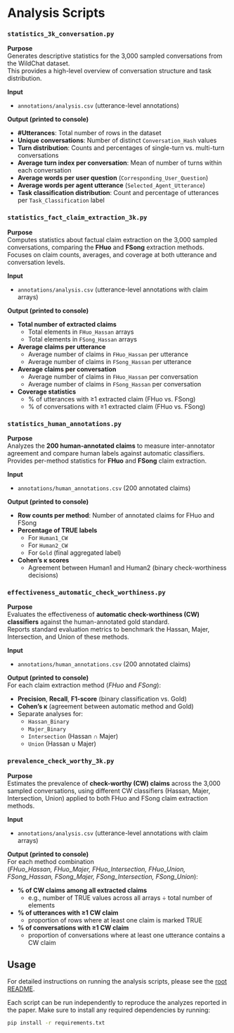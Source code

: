 # Analysis Scripts

### `statistics_3k_conversation.py`

**Purpose**  
Generates descriptive statistics for the 3,000 sampled conversations from the WildChat dataset.  
This provides a high-level overview of conversation structure and task distribution.

**Input**  
- `annotations/analysis.csv` (utterance-level annotations)

**Output (printed to console)**  
- **#Utterances**: Total number of rows in the dataset  
- **Unique conversations**: Number of distinct `Conversation_Hash` values  
- **Turn distribution**: Counts and percentages of single-turn vs. multi-turn conversations  
- **Average turn index per conversation**: Mean of number of turns within each conversation  
- **Average words per user question** (`Corresponding_User_Question`)  
- **Average words per agent utterance** (`Selected_Agent_Utterance`)  
- **Task classification distribution**: Count and percentage of utterances per `Task_Classification` label  




### `statistics_fact_claim_extraction_3k.py`

**Purpose**  
Computes statistics about factual claim extraction on the 3,000 sampled conversations, comparing the **FHuo** and **FSong** extraction methods.  
Focuses on claim counts, averages, and coverage at both utterance and conversation levels.

**Input**  
- `annotations/analysis.csv` (utterance-level annotations with claim arrays)

**Output (printed to console)**  
- **Total number of extracted claims**  
  - Total elements in `FHuo_Hassan` arrays  
  - Total elements in `FSong_Hassan` arrays  
- **Average claims per utterance**  
  - Average number of claims in `FHuo_Hassan` per utterance  
  - Average number of claims in `FSong_Hassan` per utterance  
- **Average claims per conversation**  
  - Average number of claims in `FHuo_Hassan` per conversation  
  - Average number of claims in `FSong_Hassan` per conversation  
- **Coverage statistics**  
  - % of utterances with ≥1 extracted claim (FHuo vs. FSong)  
  - % of conversations with ≥1 extracted claim (FHuo vs. FSong)  



### `statistics_human_annotations.py`

**Purpose**  
Analyzes the **200 human-annotated claims** to measure inter-annotator agreement and compare human labels against automatic classifiers.  
Provides per-method statistics for **FHuo** and **FSong** claim extraction.

**Input**  
- `annotations/human_annotations.csv` (200 annotated claims)

**Output (printed to console)**  
- **Row counts per method**: Number of annotated claims for FHuo and FSong  
- **Percentage of TRUE labels**  
  - For `Human1_CW`  
  - For `Human2_CW`  
  - For `Gold` (final aggregated label)  
- **Cohen’s κ scores**  
  - Agreement between Human1 and Human2 (binary check-worthiness decisions)  


### `effectiveness_automatic_check_worthiness.py`

**Purpose**  
Evaluates the effectiveness of **automatic check-worthiness (CW) classifiers** against the human-annotated gold standard.  
Reports standard evaluation metrics to benchmark the Hassan, Majer, Intersection, and Union of these methods.

**Input**  
- `annotations/human_annotations.csv` (200 annotated claims)

**Output (printed to console)**  
For each claim extraction method (*FHuo* and *FSong*):  
- **Precision**, **Recall**, **F1-score** (binary classification vs. Gold)  
- **Cohen’s κ** (agreement between automatic method and Gold)  
- Separate analyses for:  
  - `Hassan_Binary`  
  - `Majer_Binary`  
  - `Intersection` (Hassan ∩ Majer)  
  - `Union` (Hassan ∪ Majer) 



### `prevalence_check_worthy_3k.py`

**Purpose**  
Estimates the prevalence of **check-worthy (CW) claims** across the 3,000 sampled conversations, using different CW classifiers (Hassan, Majer, Intersection, Union) applied to both FHuo and FSong claim extraction methods.

**Input**  
- `annotations/analysis.csv` (utterance-level annotations with claim arrays)

**Output (printed to console)**  
For each method combination  
(*FHuo_Hassan, FHuo_Majer, FHuo_Intersection, FHuo_Union, FSong_Hassan, FSong_Majer, FSong_Intersection, FSong_Union*):  
- **% of CW claims among all extracted claims**  
  - e.g., number of TRUE values across all arrays ÷ total number of elements  
- **% of utterances with ≥1 CW claim**  
  - proportion of rows where at least one claim is marked TRUE  
- **% of conversations with ≥1 CW claim**  
  - proportion of conversations where at least one utterance contains a CW claim 

## Usage

For detailed instructions on running the analysis scripts, please see the [root README](../README.md).

Each script can be run independently to reproduce the analyzes reported in the paper. Make sure to install any required dependencies by running:

```bash
pip install -r requirements.txt
```
